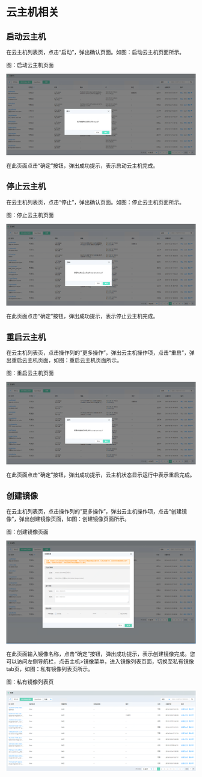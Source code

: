 # 云主机相关

## 启动云主机

在云主机列表页，点击“启动”，弹出确认页面。如图：启动云主机页面所示。

图：启动云主机页面

![Associated-With-Instance-1](../../../../image/JDFusion/Associated-With-Instance-1.png)

在此页面点击“确定”按钮，弹出成功提示，表示启动云主机完成。

## 停止云主机

在云主机列表页，点击“停止”，弹出确认页面。如图：停止云主机页面所示。

图：停止云主机页面

![Associated-With-Instance-2](../../../../image/JDFusion/Associated-With-Instance-2.png)

在此页面点击“确定”按钮，弹出成功提示，表示停止云主机完成。

## 重启云主机

在云主机列表页，点击操作列的”更多操作”，弹出云主机操作项，点击“重启”，弹出重启云主机页面，如图：重启云主机页面所示。

图：重启云主机页面

![Associated-With-Instance-3](../../../../image/JDFusion/Associated-With-Instance-3.png)

在此页面点击“确定”按钮，弹出成功提示，云主机状态显示运行中表示重启完成。



## 创建镜像

在云主机列表页，点击操作列的”更多操作”，弹出云主机操作项，点击“创建镜像”，弹出创建镜像页面，如图：创建镜像页面所示。

图：创建镜像页面

![Associated-With-Instance-4](../../../../image/JDFusion/Associated-With-Instance-4.png)

在此页面输入镜像名称，点击“确定”按钮，弹出成功提示，表示创建镜像完成。您可以访问左侧导航栏，点击主机>镜像菜单，进入镜像列表页面，切换至私有镜像tab页，如图：私有镜像列表页所示。

图：私有镜像列表页

![Associated-With-Instance-5](../../../../image/JDFusion/Associated-With-Instance-5.png)
